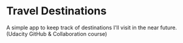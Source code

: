 # Travel Destinations

A simple app to keep track of destinations I'll visit in the near future.
(Udacity GitHub & Collaboration course)